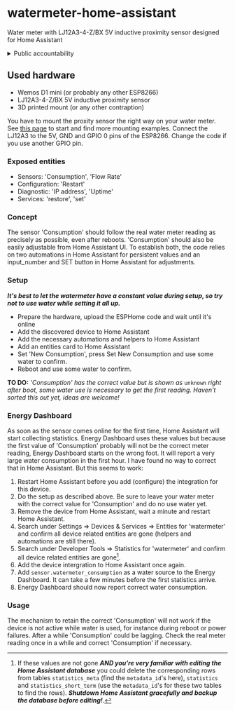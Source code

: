 # watermeter-home-assistant
Water meter with LJ12A3-4-Z/BX 5V inductive proximity sensor designed for Home Assistant

<details>
<summary>Public accountability</summary>
<i>As I started with a water meter sensor for Home Assistant, I wanted an ESPHome device that shows the real water meter reading exactly. Since my knowledge of ESPHome is not yet to be called extensive, I searched around. No solution fitted my idea completely, so I assembled the code that you will find here from numerous samples and added some of my own. Thx all for sharing!</i>
</details>

## Used hardware
+ Wemos D1 mini (or probably any other ESP8266)
+ LJ12A3-4-Z/BX 5V inductive proximity sensor
+ 3D printed mount (or any other contraption)

You have to mount the proxity sensor the right way on your water meter. See [this page](https://www.home-assistant.io/docs/energy/water/) to start and find more mounting examples. Connect the LJ12A3 to the 5V, GND and GPIO 0 pins of the ESP8266. Change the code if you use another GPIO pin.

### Exposed entities
+ Sensors: 'Consumption', 'Flow Rate'
+ Configuration: 'Restart'
+ Diagnostic: 'IP address', 'Uptime'
+ Services: 'restore', 'set'

### Concept
The sensor 'Consumption' should follow the real water meter reading as precisely as possible, even after reboots. 'Consumption' should also be easily adjustable from Home Assistant UI. To establish both, the code relies on two automations in Home Assistant for persistent values and an input_number and SET button in Home Assistant for adjustments.

### Setup
***It's best to let the watermeter have a constant value during setup, so try not to use water while setting it all up.***

+ Prepare the hardware, upload the ESPHome code and wait until it's online
+ Add the discovered device to Home Assistant
+ Add the necessary automations and helpers to Home Assistant
+ Add an entities card to Home Assistant
+ Set 'New Consumption', press Set New Consumption and use some water to confirm.
+ Reboot and use some water to confirm.

**TO DO:** _'Consumption' has the correct value but is shown as_ `unknown` _right after boot, some water use is necessary to get the first reading. Haven't sorted this out yet, ideas are welcome!_

### Energy Dashboard
As soon as the sensor comes online for the first time, Home Assistant will start collecting statistics. Energy Dashboard uses these values but because the first value of 'Consumption' probably will not be the correct meter reading, Energy Dashboard starts on the wrong foot. It will report a very large water consumption in the first hour. I have found no way to correct that in Home Assistant. But this seems to work:

1. Restart Home Assistant before you add (configure) the integration for this device.
2. Do the setup as described above. Be sure to leave your water meter with the correct value for 'Consumption' and do no use water yet.
3. Remove the device from Home Assistant, wait a minute and restart Home Assistant.
4. Search under Settings => Devices & Services => Entities for 'watermeter' and confirm all device related entities are gone (helpers and automations are still there).
5. Search under Developer Tools => Statistics for 'watermeter' and confirm all device related entities are gone[^1].
6. Add the device intergration to Home Assistant once again.
7. Add `sensor.watermeter_consumption` as a water source to the Energy Dashboard. It can take a few minutes before the first statistics arrive.
8. Energy Dashboard should now report correct water consumption.

### Usage
The mechanism to retain the correct 'Consumption' will not work if the device is not active while water is used, for instance during reboot or power failures. After a while 'Consumption' could be lagging. Check the real meter reading once in a while and correct 'Consumption' if necessary.

[^1]: If these values are not gone ***AND you're very familiar with editing the Home Assistant database*** you could delete the corresponding rows from tables `statistics_meta` (find the `metadata_id`'s here), `statistics` and `statistics_short_term` (use the `metadata_id`'s for these two tables to find the rows). ***Shutdown Home Assistant gracefully and backup the database before editing!***.
